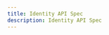 ```yaml
---
title: Identity API Spec
description: Identity API Spec
---
```


[//]: # (<RedoclyAPIBlock src="/static/identityApi.json" width="600px" disableSidebar />)
<RedoclyAPIBlock src="/adobe-pass/oneApiOpenApi.json" />